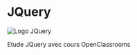 # JQuery

![Logo JQuery](https://www.programmation-facile.com/wp-content/uploads/2014/04/jquery-logo-600x300.png)

Etude JQuery avec cours OpenClassrooms

